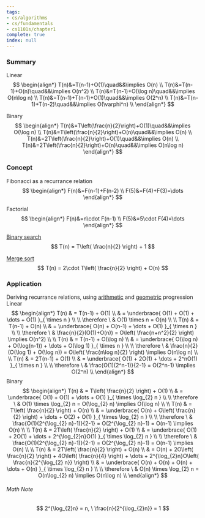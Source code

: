 ```yaml
---
tags:
- cs/algorithms
- cs/fundamentals
- cs1101s/chapter1
complete: true
index: null
---
```

### Summary
Linear
$$
\begin{align*}  
T(n)&=T(n-1)+O(1)\quad&&\implies O(n) \\  
T(n)&=T(n-1)+O(n)\quad&&\implies O(n^2) \\  
T(n)&=T(n-1)+O(\log n)\quad&&\implies O(n\log n) \\  
T(n)&=T(n-1)+T(n-1)+O(1)\quad&&\implies O(2^n) \\  
T(n)&=T(n-1)+T(n-2)\quad&&\implies O(\varphi^n) \\
\end{align*}
$$

Binary
$$
\begin{align*}  
T(n)&=T\left(\frac{n}{2}\right)+O(1)\quad&&\implies O(\log n) \\  
T(n)&=T\left(\frac{n}{2}\right)+O(n)\quad&&\implies O(n) \\  
T(n)&=2T\left(\frac{n}{2}\right)+O(1)\quad&&\implies O(n) \\  
T(n)&=2T\left(\frac{n}{2}\right)+O(n)\quad&&\implies O(n\log n)  
\end{align*}
$$
### Concept
Fibonacci as a recurrance relation
$$
\begin{align*}
F(n)&=F(n-1)+F(n-2) \\
F(5)&=F(4)+F(3)=\dots
\end{align*}
$$

Factorial
$$
\begin{align*}
F(n)&=n\cdot F(n-1) \\
F(5)&=5\cdot F(4)=\dots
\end{align*}
$$

[Binary search](/labyrinth/notes/cs/cs1101s/searching#^e5eb03)
$$
T(n) = T\left( \frac{n}{2} \right) + 1
$$

[Merge sort](/labyrinth/notes/cs/cs1101s/sorting#^98f7dd)
$$
T(n) = 2\cdot T\left( \frac{n}{2} \right) + O(n)
$$
### Application
Deriving recurrance relations, using [arithmetic](/labyrinth/notes/math/ma1301/arithmetic_series) and [geometric](/labyrinth/notes/math/ma1301/geometric_series) progression
Linear
$$
\begin{align*}
T(n) & = T(n-1) + O(1) \\
& = \underbrace{ O(1) + O(1) + \dots + O(1) }_{ \times n } \\
\\
\therefore \ & O(1) \times n = O(n) \\
\\
T(n) & = T(n-1) + O(n) \\
& = \underbrace{ O(n) + O(n-1) + \dots + O(1) }_{ \times n } \\
\\
\therefore \ & \frac{n}{2}(O(1)+O(n)) = O\left( \frac{n+n^2}{2} \right) \implies O(n^2) \\
\\
T(n) & = T(n-1) + O(\log n) \\
& = \underbrace{ O(\log n) + O(\log(n-1)) + \dots + O(\log 1) }_{ \times n } \\
\\
\therefore \ & \frac{n}{2}(O(\log 1) + O(\log n)) = O\left( \frac{n\log n}{2} \right) \implies O(n\log n) \\
\\
T(n) & = 2T(n-1) + O(1) \\
& = \underbrace{ O(1) + 2O(1) + \dots + 2^nO(1) }_{ \times n } \\
\\
\therefore \ & \frac{O(1)(2^n-1)}{2-1} = O(2^n-1) \implies O(2^n) \\
\end{align*}
$$
Binary
$$
\begin{align*}
T(n) & = T\left( \frac{n}{2} \right) + O(1) \\
& = \underbrace{ O(1) + O(1) + \dots + O(1) }_{ \times \log_{2} n } \\
\\
\therefore \ & O(1) \times \log_{2} n = O(\log_{2} n) \implies O(\log n) \\
\\
T(n) & = T\left( \frac{n}{2} \right) + O(n) \\
& = \underbrace{ O(n) + O\left( \frac{n}{2} \right) + \dots + O(2) + O(1) }_{ \times \log_{2} n } \\
\\
\therefore \ & \frac{O(1)(2^{\log_{2} n}-1)}{2-1} = O(2^{\log_{2} n}-1) = O(n-1) \implies O(n) \\
\\
T(n) & = 2T\left( \frac{n}{2} \right) + O(1) \\
& = \underbrace{ O(1) + 2O(1) + \dots + 2^{\log_{2}n}O(1) }_{ \times \log_{2} n } \\
\\
\therefore \ & \frac{O(1)(2^{\log_{2} n}-1)}{2-1} = O(2^{\log_{2} n}-1) = O(n-1) \implies O(n) \\
\\
T(n) & = 2T\left( \frac{n}{2} \right) + O(n) \\
& = O(n) + 2O\left( \frac{n}{2} \right) + 4O\left( \frac{n}{4} \right) + \dots + 2^{\log_{2}n}O\left( \frac{n}{2^{\log_{2} n}} \right) \\
& = \underbrace{ O(n) + O(n) + O(n) + \dots + O(n) }_{ \times \log_{2} n } \\
\\
\therefore \ & O(n) \times \log_{2} n = O(n\log_{2} n) \implies O(n\log n) \\
\end{align*}
$$
###### Math Note
$$
2^{\log_{2}n} = n, \ \frac{n}{2^{\log_{2}n}} = 1
$$